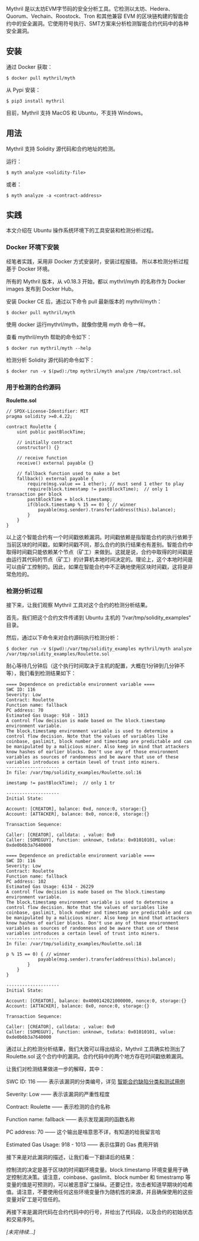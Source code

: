Mythril 是以太坊EVM字节码的安全分析工具。它检测以太坊、Hedera、Quorum、Vechain、Roostock、Tron 和其他兼容 EVM 的区块链构建的智能合约中的安全漏洞。它使用符号执行、SMT方案来分析检测智能合约代码中的各种安全漏洞。

## 安装

通过 Docker 获取：

```
$ docker pull mythril/myth
```

 从 Pypi 安装：

```
$ pip3 install mythril
```

目前，Mythril 支持 MacOS 和 Ubuntu，不支持 Windows。

## 用法

Mythril 支持 Solidity 源代码和合约地址的检测。

运行：

```
$ myth analyze <solidity-file>
```

或者：

```
$ myth analyze -a <contract-address>
```

## 实践

本文介绍在 Ubuntu 操作系统环境下的工具安装和检测分析过程。

### Docker 环境下安装

经笔者实践，采用非 Docker 方式安装时，安装过程报错。 所以本检测分析过程基于 Docker 环境。

所有的 Mythril 版本，从 v0.18.3 开始，都以 mythrl/myth 的名称作为 Docker images 发布到 Docker Hub。

安装 Docker CE 后，通过以下命令 pull 最新版本的 mythril/myth：

```
$ docker pull mythril/myth
```

使用 docker 运行mythrl/myth，就像你使用 myth 命令一样。

查看 mythril/myth 帮助的命令如下：

```
$ docker run mythril/myth --help
```

检测分析 Solidity 源代码的命令如下：

```
$ docker run -v $(pwd):/tmp mythril/myth analyze /tmp/contract.sol
```

### 用于检测的合约源码

**Roulette.sol**

```
// SPDX-License-Identifier: MIT
pragma solidity >=0.4.22;

contract Roulette {
    uint public pastBlockTime;
 
    // initially contract
    constructor() {}

    // receive function
    receive() external payable {}

    // fallback function used to make a bet
    fallback() external payable {
        require(msg.value == 1 ether); // must send 1 ether to play
        require(block.timestamp != pastBlockTime);  // only 1 transaction per block
        pastBlockTime = block.timestamp;
        if(block.timestamp % 15 == 0) { // winner
            payable(msg.sender).transfer(address(this).balance);
        }
    }
}
```

以上这个智能合约有一个时间戳依赖漏洞。时间戳依赖是指智能合约的执行依赖于当前区块的时间戳，如果时间戳不同，那么合约的执行结果也有差别。智能合约中取得时间戳只能依赖某个节点（矿工）来做到。这就是说，合约中取得的时间戳是由运行其代码的节点（矿工）的计算机本地时间决定的。理论上，这个本地时间是可以由矿工控制的。因此，如果在智能合约中不正确地使用区块时间戳，这将是非常危险的。

### 检测分析过程

接下来，让我们观察 Mythril 工具对这个合约的检测分析结果。

首先，我们把这个合约文件传递到 Ubuntu 主机的 ”/var/tmp/solidity_examples“ 目录。

然后，通过以下命令来对合约源码执行检测分析：

```
$ docker run -v $(pwd):/var/tmp/solidity_examples mythril/myth analyze /var/tmp/solidity_examples/Roulette.sol

```

耐心等待几分钟后（这个执行时间取决于主机的配置，大概在1分钟到几分钟不等），我们看到检测结果如下：

```
==== Dependence on predictable environment variable ====
SWC ID: 116
Severity: Low
Contract: Roulette
Function name: fallback
PC address: 70
Estimated Gas Usage: 918 - 1013
A control flow decision is made based on The block.timestamp environment variable.
The block.timestamp environment variable is used to determine a control flow decision. Note that the values of variables like coinbase, gaslimit, block number and timestamp are predictable and can be manipulated by a malicious miner. Also keep in mind that attackers know hashes of earlier blocks. Don't use any of those environment variables as sources of randomness and be aware that use of these variables introduces a certain level of trust into miners.
--------------------
In file: /var/tmp/solidity_examples/Roulette.sol:16

imestamp != pastBlockTime);  // only 1 tr

--------------------
Initial State:

Account: [CREATOR], balance: 0xd, nonce:0, storage:{}
Account: [ATTACKER], balance: 0x0, nonce:0, storage:{}

Transaction Sequence:

Caller: [CREATOR], calldata: , value: 0x0
Caller: [SOMEGUY], function: unknown, txdata: 0x01010101, value: 0xde0b6b3a7640000

==== Dependence on predictable environment variable ====
SWC ID: 116
Severity: Low
Contract: Roulette
Function name: fallback
PC address: 102
Estimated Gas Usage: 6134 - 26229
A control flow decision is made based on The block.timestamp environment variable.
The block.timestamp environment variable is used to determine a control flow decision. Note that the values of variables like coinbase, gaslimit, block number and timestamp are predictable and can be manipulated by a malicious miner. Also keep in mind that attackers know hashes of earlier blocks. Don't use any of those environment variables as sources of randomness and be aware that use of these variables introduces a certain level of trust into miners.
--------------------
In file: /var/tmp/solidity_examples/Roulette.sol:18

p % 15 == 0) { // winner
            payable(msg.sender).transfer(address(this).balance);
        }
    }
}

--------------------
Initial State:

Account: [CREATOR], balance: 0x4000142021000000, nonce:0, storage:{}
Account: [ATTACKER], balance: 0x0, nonce:0, storage:{}

Transaction Sequence:

Caller: [CREATOR], calldata: , value: 0x0
Caller: [SOMEGUY], function: unknown, txdata: 0x01010101, value: 0xde0b6b3a7640000

```

通过以上的检测分析结果，我们大致可以得出结论，Mythril 工具确实检测出了 Roulette.sol 这个合约中的漏洞。合约代码中的两个地方存在时间戳依赖漏洞。

让我们对检测结果做进一步的解释，其中：

SWC ID: 116 —— 表示该漏洞的分类编号，详见 [智能合约缺陷分类和测试用例](https://github.com/SecureSmartContract/SecurityLearningForSmartContract/tree/main/基础篇/以太坊的安全/智能合约的安全/智能合约缺陷分类和测试用例)

Severity: Low  —— 表示该漏洞的严重性程度

Contract: Roulette —— 表示检测的合约名称

Function name: fallback —— 表示发现漏洞的函数名称

PC address: 70 —— 这个输出是啥意思不详，有知道的给我留言哈

Estimated Gas Usage: 918 - 1013 —— 表示估算的 Gas 费用开销

接下来是对此漏洞的描述，让我们看一下翻译后的结果：

控制流的决定是基于区块的时间戳环境变量。block.timestamp 环境变量用于确定控制流决策。请注意，coinbase、gaslimit、block number 和 timestramp 等变量的值是可预测的，可以被恶意矿工操纵。还要记住，攻击者知道早期块的哈希值。请注意，不要使用任何这些环境变量作为随机性的来源，并且确保使用的这些变量对矿工是可信任的。

再接下来是漏洞代码在合约代码中的行号，并给出了代码段，以及合约的初始状态和交易序列。

*[未完待续...]*
